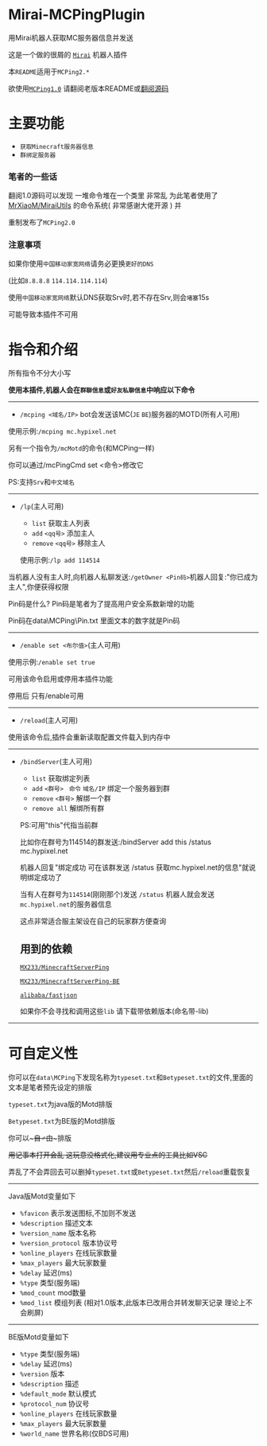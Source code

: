 # Mirai-MCPingPlugin
用Mirai机器人获取MC服务器信息并发送

这是一个做的很屑的 [`Mirai`](https://github.com/mamoe/mirai) 机器人插件

本`README`适用于`MCPing2.*`

欲使用[`MCPing1.0`](https://github.com/MX233/Mirai-MCPingPlugin/releases/tag/v1.0-Beta-lib) 请翻阅老版本README或[翻阅源码](https://github.com/MX233/Mirai-MCPingPlugin/archive/refs/tags/v1.0-Beta.zip)

# 主要功能
- `获取Minecraft服务器信息`
- `群绑定服务器`

### 笔者的一些话
翻阅1.0源码可以发现 一堆命令堆在一个类里 非常乱
为此笔者使用了[MrXiaoM/MiraiUtils](https://github.com/MrXiaoM/MiraiUtils) 的命令系统( 非常感谢大佬开源 )
并

重制发布了`MCPing2.0`
### 注意事项
如果你使用`中国移动家宽网络`请务必更换`更好的DNS`

(比如`8.8.8.8` `114.114.114.114`)

使用`中国移动家宽网络`默认DNS获取Srv时,若不存在Srv,则会`堵塞`15s

可能导致本插件不可用

# 指令和介绍
所有指令不分大小写

**使用本插件,机器人会在`群聊信息`或`好友私聊信息`中响应以下命令**
***
- `/mcping <域名/IP>` bot会发送该MC(`JE` `BE`)服务器的MOTD(所有人可用)

使用示例:`/mcping mc.hypixel.net`

另有一个指令为`/mcMotd`的命令(和MCPing一样) 

你可以通过/mcPingCmd set <命令>修改它 

PS:支持`Srv`和`中文域名`

***
- `/lp`(主人可用)
     * `list` 获取主人列表
     * `add` `<qq号>` 添加主人
     * `remove` `<qq号>` 移除主人
     
     使用示例:`/lp add 114514`

当机器人没有主人时,向机器人私聊发送:`/getOwner <Pin码>`机器人回复:"你已成为主人",你便获得权限

Pin码是什么? Pin码是笔者为了提高用户安全系数新增的功能

Pin码在data\MCPing\Pin.txt 里面文本的数字就是Pin码
***

- `/enable set <布尔值>`(主人可用)

使用示例:`/enable set true`

可用该命令启用或停用本插件功能

停用后 只有/enable可用
***
- `/reload`(主人可用)

使用该命令后,插件会重新读取配置文件载入到内存中
***
- `/bindServer`(主人可用)
     * `list` 获取绑定列表
     * `add` `<群号> ` `命令` `域名/IP` 绑定一个服务器到群
     * `remove` `<群号>` 解绑一个群
     * `remove all` 解绑所有群
     
     PS:可用"this"代指当前群
     
     比如你在群号为114514的群发送:/bindServer add this /status mc.hypixel.net
     
     机器人回复"绑定成功 可在该群发送 /status 获取mc.hypixel.net的信息"就说明绑定成功了
     
     当有人在群号为`114514`(刚刚那个)发送 `/status` 机器人就会发送`mc.hypixel.net`的服务器信息
     
     这点非常适合服主架设在自己的玩家群方便查询
         
     ## 用到的依赖
     [`MX233/MinecraftServerPing`](https://github.com/MX233/MinecraftServerPing/releases/tag/MinecraftServerPingV1.0)
     
     [`MX233/MinecraftServerPing-BE`](https://github.com/MX233/MinecraftServerPing-BE)
     
     [`alibaba/fastjson`](https://github.com/alibaba/fastjson)
     
     如果你不会寻找和调用这些`lib` 请下载带依赖版本(命名带-lib)
***
# 可自定义性
你可以在`data\MCPing`下发现名称为`typeset.txt`和`Betypeset.txt`的文件,里面的文本是笔者预先设定的排版

`typeset.txt`为java版的Motd排版

`Betypeset.txt`为BE版的Motd排版

你可以~~~自♂由~~~排版

~~用记事本打开会乱 这玩意没格式化,建议用专业点的工具比如VSC~~

弄乱了不会弄回去可以删掉`typeset.txt`或`Betypeset.txt`然后`/reload`重载恢复
***
Java版Motd变量如下

- `%favicon` 表示发送图标,不加则不发送
- `%description` 描述文本
- `%version_name` 版本名称
- `%version_protocol` 版本协议号
- `%online_players` 在线玩家数量
- `%max_players` 最大玩家数量
- `%delay` 延迟(ms)
- `%type` 类型(服务端)
- `%mod_count` mod数量
- `%mod_list` 模组列表 (相对1.0版本,此版本已改用合并转发聊天记录 理论上不会刷屏)
***
BE版Motd变量如下
- `%type` 类型(服务端)
- `%delay` 延迟(ms)
- `%version` 版本
- `%description` 描述
- `%default_mode` 默认模式
- `%protocol_num` 协议号
- `%online_players` 在线玩家数量
- `%max_players` 最大玩家数量
- `%world_name` 世界名称(仅BDS可用)
